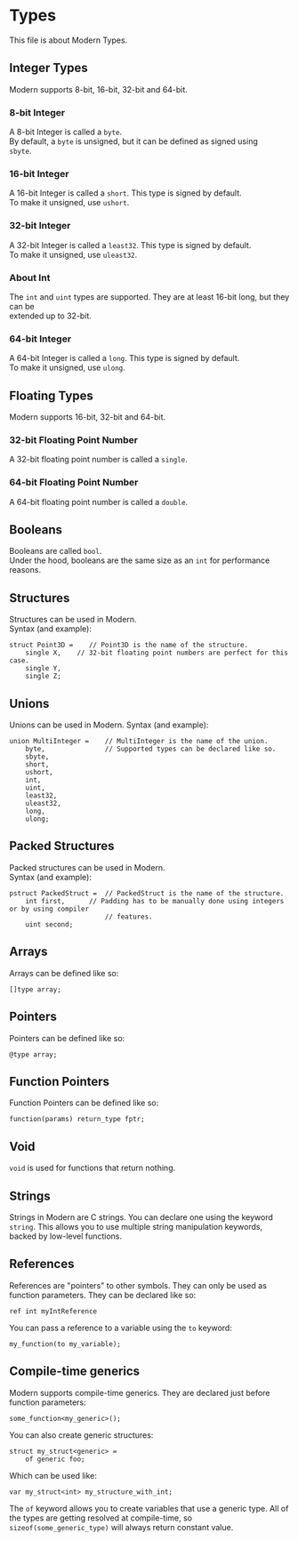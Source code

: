 # Types
This file is about Modern Types.
## Integer Types
Modern supports 8-bit, 16-bit, 32-bit and 64-bit.
### 8-bit Integer
A 8-bit Integer is called a ``byte``.  
By default, a ``byte`` is unsigned, but it can be defined as signed using  
``sbyte``.
### 16-bit Integer
A 16-bit Integer is called a ``short``. This type is signed by default.  
To make it unsigned, use ``ushort``.
### 32-bit Integer
A 32-bit Integer is called a ``least32``. This type is signed by default.  
To make it unsigned, use ``uleast32``.
### About Int
The ``int`` and ``uint`` types are supported. They are at least 16-bit long, but they can be  
extended up to 32-bit.
### 64-bit Integer
A 64-bit Integer is called a ``long``. This type is signed by default.  
To make it unsigned, use ``ulong``.
## Floating Types
Modern supports 16-bit, 32-bit and 64-bit.
### 32-bit Floating Point Number
A 32-bit floating point number is called a ``single``.
### 64-bit Floating Point Number
A 64-bit floating point number is called a ``double``.
## Booleans
Booleans are called `bool`.  
Under the hood, booleans are the same size as an `int` for performance reasons.
## Structures
Structures can be used in Modern.  
Syntax (and example):  
```
struct Point3D =    // Point3D is the name of the structure.
    single X,    // 32-bit floating point numbers are perfect for this case.
    single Y,
    single Z;
```
## Unions
Unions can be used in Modern.
Syntax (and example):  
```
union MultiInteger =    // MultiInteger is the name of the union.
    byte,               // Supported types can be declared like so.
    sbyte,
    short,
    ushort,
    int,
    uint,
    least32,
    uleast32,
    long,
    ulong;
```
## Packed Structures
Packed structures can be used in Modern.  
Syntax (and example):  
```
pstruct PackedStruct =  // PackedStruct is the name of the structure.
    int first,      // Padding has to be manually done using integers or by using compiler
                        // features.
    uint second;
```
## Arrays
Arrays can be defined like so:  
```
[]type array;
```  
## Pointers
Pointers can be defined like so:  
```
@type array;
```
## Function Pointers
Function Pointers can be defined like so:  
```
function(params) return_type fptr;
```
## Void
``void`` is used for functions that return nothing.
## Strings
Strings in Modern are C strings. You can declare one using the keyword `string`. This allows you to use multiple 
string manipulation keywords, backed by low-level functions.
## References
References are "pointers" to other symbols. They can only be used as function parameters. They can be declared like so:  
```
ref int myIntReference
```  
You can pass a reference to a variable using the `to` keyword:  
```
my_function(to my_variable);
```
## Compile-time generics
Modern supports compile-time generics. They are declared just before function parameters:   
```
some_function<my_generic>();
```  
You can also create generic structures:  
```
struct my_struct<generic> =
    of generic foo;
```  
Which can be used like:  
```
var my_struct<int> my_structure_with_int;
```  
The `of` keyword allows you to create variables that use a generic type. All of the types are getting resolved at compile-time, so `sizeof(some_generic_type)` will always return constant value.